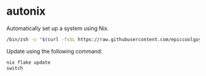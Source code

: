 # autonix

Automatically set up a system using Nix.

```sh
/bin/zsh -c "$(curl -fsSL https://raw.githubusercontent.com/epiccoolguy/autonix/HEAD/install.sh)"
```

Update using the following command:

```sh
nix flake update
switch
```
